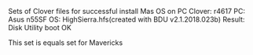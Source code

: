 Sets of Clover files for successful install Mas OS on PC
Clover: r4617
PC: Asus n55SF
OS: HighSierra.hfs(created with BDU v2.1.2018.023b)
Result: Disk Utility boot OK

This set is equals set for Mavericks